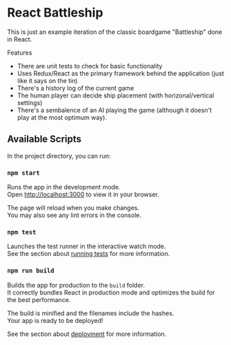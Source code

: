 
# React Battleship 

This is just an example iteration of the classic boardgame "Battleship" done in React.  

Features 

* There are unit tests to check for basic functionality
* Uses Redux/React as the primary framework behind the application (just like it says on the tin)
* There's a history log of the current game
* The human player can decide ship placement (with horizonal/vertical settings)
* There's a sembalence of an AI playing the game (although it doesn't play at the most optimum way).  

## Available Scripts

In the project directory, you can run:

### `npm start`

Runs the app in the development mode.\
Open [http://localhost:3000](http://localhost:3000) to view it in your browser.

The page will reload when you make changes.\
You may also see any lint errors in the console.

### `npm test`

Launches the test runner in the interactive watch mode.\
See the section about [running tests](https://facebook.github.io/create-react-app/docs/running-tests) for more information.

### `npm run build`

Builds the app for production to the `build` folder.\
It correctly bundles React in production mode and optimizes the build for the best performance.

The build is minified and the filenames include the hashes.\
Your app is ready to be deployed!

See the section about [deployment](https://facebook.github.io/create-react-app/docs/deployment) for more information.

